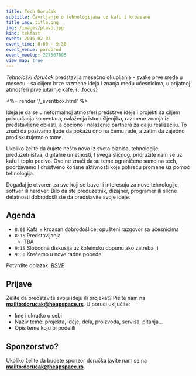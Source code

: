 ```yaml
---
title: Tech Doručak
subtitle: Čavrljanje o tehnologijama uz kafu i kroasane
title_img: title.png
img: /images/plavo.jpg
kind: tekfast
event: 2016-02-03
event_time: 8:00 - 9:30
event_venue: parobrod
event_meetup: 227567895
view_map: true
---
```


_Tehnološki doručak_ predstavlja mesečno okupljanje - svake prve srede u mesecu -
sa ciljem brze razmene ideja i znanja među učesnicima, u prijatnoj atmosferi prve
jutarnje kafe.
{: .focus}

<%= render '/_eventbox.html' %>

Ideja je da se u neformalnoj atmosferi predstave ideje i projekti sa ciljem
prikupljanja komentara, nalaženja istomišljenjika, razmene znanja iz
predstavljene oblasti, a opciono i nalaženje partnera za dalju realizaciju. To
znači da pozivamo ljude da pokažu ono na čemu rade, a zatim da zajedno
prodiskutujemo o tome.

Ukoliko želite da čujete nešto novo iz sveta biznisa, tehnologije,
preduzetništva, digitalne umetnosti, I svega sličnog, pridružite nam se uz kafu
I toplo pecivo. Ovo ne znači da su teme ograničene samo na tech, podržavamo I
društveno korisne aktivnosti koje pokreću promene uz pomoć tehnologija.

Događaj je otvoren za sve koji se bave ili interesuju za nove tehnologije,
softver ili hardver. Bilo da ste preduzetnik, dizajner, programer ili slične
delatnosti dobrodošli ste da predstavite svoje ideje.

## Agenda

+ `8:00`	Kafa + kroasan dobrodošlice, opušteni razgovor sa učesnicima
+ `8:15`	Predstavljanja
	+ TBA
+ `9:15` Slobodna diskusija uz kofeinsku dopunu ako zatreba ;)
+ `9:30` Krećemo u nove radne pobede!

Potvrdite dolazak: <a href="http://www.meetup.com/HeapSpace/events/227451686/" data-event="227451686" class="mu-rsvp-btn">RSVP</a>

## Prijave

Želite da predstavite svoju ideju ili projekat?
Pišite nam na **<mailto:dorucak@heapspace.rs>**. U poruci uključite:

+ Ime i ukratko o sebi
+ Naziv teme: projekta, ideje, dela, proizvoda, servisa, pitanja...
+ Opis teme koju bi podelili

## Sponzorstvo?

Ukoliko želite da budete sponzor doručka javite nam se na **<mailto:dorucak@heapspace.rs>**.